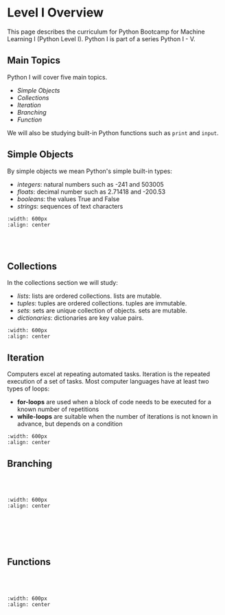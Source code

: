 # Level I Overview

This page describes the curriculum for Python Bootcamp for Machine Learning I (Python Level I). Python I is part of a series Python I - V. 

## Main Topics

Python I will cover five main topics.

- *Simple Objects*
- *Collections*
- *Iteration*
- *Branching*
- *Function*


We will also be studying built-in Python functions such as ```print``` and ```input```.


## Simple Objects


By simple objects we mean Python's simple built-in types:

- *integers*: natural numbers such as -241 and 503005
- *floats*: decimal number such as 2.71418 and -200.53
- *booleans*: the values True and False
- *strings*: sequences of text characters


```{image} /images/python1/simpleobjects.png
:width: 600px
:align: center
```
<br/><br/>

## Collections

In the collections section we will study:

- *lists*: lists are ordered collections. lists are mutable.
- *tuples*:  tuples are ordered collections. tuples are immutable.
- *sets*: sets are unique collection of objects. sets are mutable.
- *dictionaries*: dictionaries are key value pairs.


```{image} /images/python1/collections.png
:width: 600px
:align: center
```

## Iteration

Computers excel at repeating automated tasks. Iteration is the repeated execution of a set of tasks. Most computer languages have at least two types of loops:

- **for-loops** are used when a block of code needs to be executed for a known number of repetitions
- **while-loops** are suitable when the number of iterations is not known in advance, but depends on a condition

```{image} /images/python1/iteration.png
:width: 600px
:align: center
```

## Branching


<br/><br/>

```{image} /images/python1/branching.png
:width: 600px
:align: center
```
<br/><br/><br/><br/>


## Functions

<br/><br/>

```{image} /images/python1/functions.png
:width: 600px
:align: center
```



